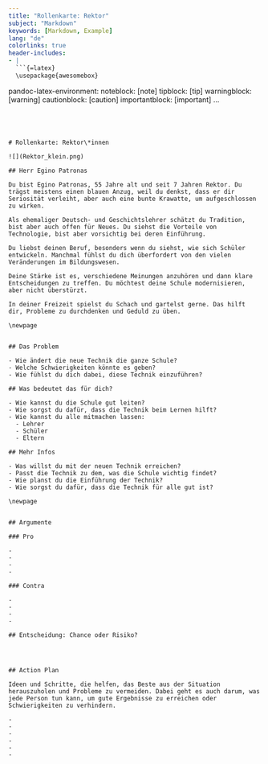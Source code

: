 ```yaml
---
title: "Rollenkarte: Rektor"
subject: "Markdown"
keywords: [Markdown, Example]
lang: "de"
colorlinks: true
header-includes:
- |
  ```{=latex}
  \usepackage{awesomebox}
  ```
pandoc-latex-environment:
  noteblock: [note]
  tipblock: [tip]
  warningblock: [warning]
  cautionblock: [caution]
  importantblock: [important]
...
```




# Rollenkarte: Rektor\*innen

![](Rektor_klein.png)

## Herr Egino Patronas

Du bist Egino Patronas, 55 Jahre alt und seit 7 Jahren Rektor. Du trägst meistens einen blauen Anzug, weil du denkst, dass er dir Seriosität verleiht, aber auch eine bunte Krawatte, um aufgeschlossen zu wirken.

Als ehemaliger Deutsch- und Geschichtslehrer schätzt du Tradition, bist aber auch offen für Neues. Du siehst die Vorteile von Technologie, bist aber vorsichtig bei deren Einführung.

Du liebst deinen Beruf, besonders wenn du siehst, wie sich Schüler entwickeln. Manchmal fühlst du dich überfordert von den vielen Veränderungen im Bildungswesen.

Deine Stärke ist es, verschiedene Meinungen anzuhören und dann klare Entscheidungen zu treffen. Du möchtest deine Schule modernisieren, aber nicht überstürzt.

In deiner Freizeit spielst du Schach und gartelst gerne. Das hilft dir, Probleme zu durchdenken und Geduld zu üben.

\newpage


## Das Problem

- Wie ändert die neue Technik die ganze Schule?
- Welche Schwierigkeiten könnte es geben?
- Wie fühlst du dich dabei, diese Technik einzuführen?

## Was bedeutet das für dich?

- Wie kannst du die Schule gut leiten?
- Wie sorgst du dafür, dass die Technik beim Lernen hilft?
- Wie kannst du alle mitmachen lassen:
  - Lehrer
  - Schüler
  - Eltern

## Mehr Infos

- Was willst du mit der neuen Technik erreichen?
- Passt die Technik zu dem, was die Schule wichtig findet?
- Wie planst du die Einführung der Technik?
- Wie sorgst du dafür, dass die Technik für alle gut ist?

\newpage


## Argumente

### Pro

-
-
-
-

### Contra

-
-
-
-

## Entscheidung: Chance oder Risiko?




## Action Plan

Ideen und Schritte, die helfen, das Beste aus der Situation herauszuholen und Probleme zu vermeiden. Dabei geht es auch darum, was jede Person tun kann, um gute Ergebnisse zu erreichen oder Schwierigkeiten zu verhindern.

-
-
-
-
-
-
